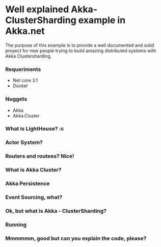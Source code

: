 # Well explained Akka-ClusterSharding example in Akka.net

The purpose of this example is to provide a well documented and solid proyect for new people trying to build amazing distributed systems with Akka Clustersharding.

### Requeriments

* Net core 3.1
* Docker

### Nuggets

* Akka
* Akka.Cluster

### What is LightHouse? :c

### Actor System?

### Routers and routees? Nice!

### What is Akka Cluster?

### Akka Persistence

### Event Sourcing, what?

### Ok, but what is Akka - ClusterSharding?

### Running

### Mmmmmm, good but can you explain the code, please?

